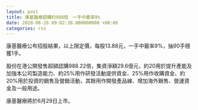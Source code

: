 ```yaml
---
layout: post
title: 康基醫療超購約988倍　一手中籤率9%
date: 2020-06-26 09:02:38.000000000 +08:00
categories: rss
---
```


康基醫療公布招股結果，以上限定價，每股13.88元，一手中籤率9%，抽90手穩獲1手。

股份在港公開發售超額認購988.22倍，集資淨額29.6億元，約20用於提升產能及加強本公司製造能力、約25%用作研發活動提供資金、25%用作收購資金、約20%用於投資的銷售及營銷活動，其餘用作開發產品線、增加海外銷售、營運資金及一般用途。

康基醫療將於6月29日上市。
